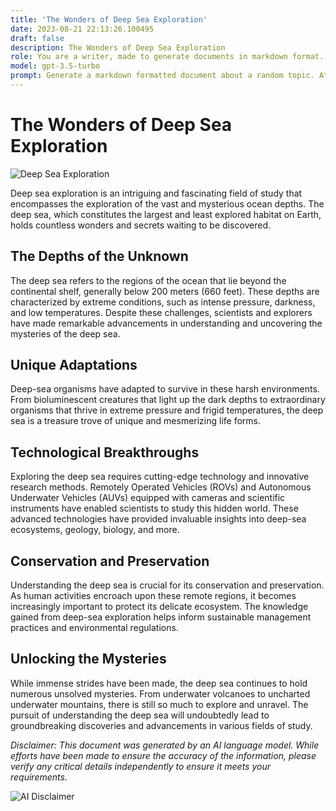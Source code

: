```yaml
---
title: 'The Wonders of Deep Sea Exploration'
date: 2023-08-21 22:13:26.100495
draft: false
description: The Wonders of Deep Sea Exploration
role: You are a writer, made to generate documents in markdown format. It is very important that all of the documents you generate are in valid markdown format.
model: gpt-3.5-turbo
prompt: Generate a markdown formatted document about a random topic. At the bottom, include a disclaimer explaining that the document was generated by you. The first line of the document should be the title. Make sure that the entire document is in proper markdown format, using a mix of various tags to make the document visually appealing.
---
```


# The Wonders of Deep Sea Exploration

![Deep Sea Exploration](https://example.com/deep-sea-exploration.jpg)

Deep sea exploration is an intriguing and fascinating field of study that encompasses the exploration of the vast and mysterious ocean depths. The deep sea, which constitutes the largest and least explored habitat on Earth, holds countless wonders and secrets waiting to be discovered.

## The Depths of the Unknown

The deep sea refers to the regions of the ocean that lie beyond the continental shelf, generally below 200 meters (660 feet). These depths are characterized by extreme conditions, such as intense pressure, darkness, and low temperatures. Despite these challenges, scientists and explorers have made remarkable advancements in understanding and uncovering the mysteries of the deep sea.

## Unique Adaptations

Deep-sea organisms have adapted to survive in these harsh environments. From bioluminescent creatures that light up the dark depths to extraordinary organisms that thrive in extreme pressure and frigid temperatures, the deep sea is a treasure trove of unique and mesmerizing life forms.

## Technological Breakthroughs

Exploring the deep sea requires cutting-edge technology and innovative research methods. Remotely Operated Vehicles (ROVs) and Autonomous Underwater Vehicles (AUVs) equipped with cameras and scientific instruments have enabled scientists to study this hidden world. These advanced technologies have provided invaluable insights into deep-sea ecosystems, geology, biology, and more.

## Conservation and Preservation

Understanding the deep sea is crucial for its conservation and preservation. As human activities encroach upon these remote regions, it becomes increasingly important to protect its delicate ecosystem. The knowledge gained from deep-sea exploration helps inform sustainable management practices and environmental regulations.

## Unlocking the Mysteries

While immense strides have been made, the deep sea continues to hold numerous unsolved mysteries. From underwater volcanoes to uncharted underwater mountains, there is still so much to explore and unravel. The pursuit of understanding the deep sea will undoubtedly lead to groundbreaking discoveries and advancements in various fields of study.

*Disclaimer: This document was generated by an AI language model. While efforts have been made to ensure the accuracy of the information, please verify any critical details independently to ensure it meets your requirements.*

![AI Disclaimer](https://example.com/ai-disclaimer.jpg)